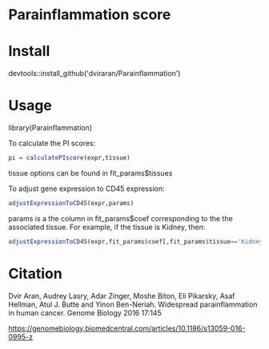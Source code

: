 # Parainflammation score


# Install

devtools::install_github('dviraran/Parainflammation')

# Usage

library(Parainflammation)

To calculate the PI scores:

```R
pi = calculatePIscore(expr,tissue)
```

tissue options can be found in fit_params$tissues

To adjust gene expression to CD45 expression:

```R
adjustExpressionToCD45(expr,params)
```

params is a the column in fit_params$coef corresponding to the the associated tissue. For example, if the tissue is Kidney, then: 

```R
adjustExpressionToCD45(expr,fit_params$coef[,fit_params$tissue=='Kidney'])
```

# Citation

Dvir Aran, Audrey Lasry, Adar Zinger, Moshe Biton, Eli Pikarsky, Asaf Hellman, Atul J. Butte and Yinon Ben-Neriah. Widespread parainflammation in human cancer. Genome Biology 2016 17:145

https://genomebiology.biomedcentral.com/articles/10.1186/s13059-016-0995-z
